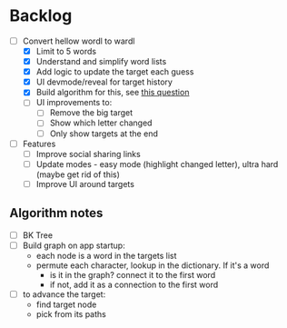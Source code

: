 # Backlog

- [ ] Convert hellow wordl to wardl
  - [x] Limit to 5 words
  - [x] Understand and simplify word lists
  - [x] Add logic to update the target each guess
  - [x] UI devmode/reveal for target history
  - [x] Build algorithm for this, see [this question](https://stackoverflow.com/questions/2205540/algorithm-to-transform-one-word-to-another-through-valid-words)
  - [ ] UI improvements to:
    - [ ] Remove the big target
    - [ ] Show which letter changed
    - [ ] Only show targets at the end
- [ ] Features
  - [ ] Improve social sharing links
  - [ ] Update modes - easy mode (highlight changed letter), ultra hard (maybe get rid of this)
  - [ ] Improve UI around targets

## Algorithm notes

- [ ] BK Tree
- [ ] Build graph on app startup: 
  - each node is a word in the targets list
  - permute each character, lookup in the dictionary. If it's a word
    - is it in the graph? connect it to the first word
    - if not, add it as a connection to the first word
- [ ] to advance the target:
  - find target node
  - pick from its paths